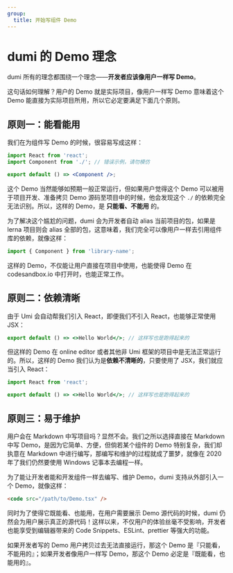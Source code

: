 ```yaml
---
group:
  title: 开始写组件 Demo
---
```


# dumi 的 Demo 理念

dumi 所有的理念都围绕一个理念——**开发者应该像用户一样写 Demo**。

这句话如何理解？用户的 Demo 就是实际项目，像用户一样写 Demo 意味着这个 Demo 能直接为实际项目所用，所以它必定要满足下面几个原则。

## 原则一：能看能用

我们在为组件写 Demo 的时候，很容易写成这样：

```jsx | pure
import React from 'react';
import Component from './'; // 错误示例，请勿模仿

export default () => <Component />;
```

这个 Demo 当然能够如预期一般正常运行，但如果用户觉得这个 Demo 可以被用于项目开发、准备拷贝 Demo 源码至项目中的时候，他会发现这个 `./` 的依赖完全无法识别。所以，这样的 Demo，是 **只能看、不能用** 的。

为了解决这个尴尬的问题，dumi 会为开发者自动 alias 当前项目的包，如果是 lerna 项目则会 alias 全部的包，这意味着，我们完全可以像用户一样去引用组件库的依赖，就像这样：

```jsx | pure
import { Component } from 'library-name';
```

这样的 Demo，不仅能让用户直接在项目中使用，也能使得 Demo 在 codesandbox.io 中打开时，也能正常工作。

## 原则二：依赖清晰

由于 Umi 会自动帮我们引入 React，即便我们不引入 React，也能够正常使用 JSX：

```jsx | pure
export default () => <>Hello World</>; // 这样写也是跑得起来的
```

但这样的 Demo 在 online editor 或者其他非 Umi 框架的项目中是无法正常运行的。所以，这样的 Demo 我们认为是**依赖不清晰的**，只要使用了 JSX，我们就应当引入 React：

```jsx | pure
import React from 'react';

export default () => <>Hello World</>; // 这样写也是跑得起来的
```

## 原则三：易于维护

用户会在 Markdown 中写项目吗？显然不会。我们之所以选择直接在 Markdown 中写 Demo，是因为它简单、方便，但倘若某个组件的 Demo 特别复杂，我们却执意在 Markdown 中进行编写，那编写和维护的过程就成了噩梦，就像在 2020 年了我们仍然要使用 Windows 记事本去编程一样。

为了能让开发者能和开发组件一样去编写、维护 Demo，dumi 支持从外部引入一个 Demo，就像这样：

```html
<code src="/path/to/Demo.tsx" />
```

同时为了使得它既能看、也能用，在用户需要展示 Demo 源代码的时候，dumi 仍然会为用户展示真正的源代码！这样以来，不仅用户的体验丝毫不受影响，开发者也能享受到编辑器带来的 Code Snippets、ESLint、prettier 等强大的功能。

如果开发者写的 Demo 用户拷贝过去无法直接运行，那这个 Demo 是『只能看，不能用的』；如果开发者像用户一样写 Demo，那这个 Demo 必定是『既能看，也能用的』。
